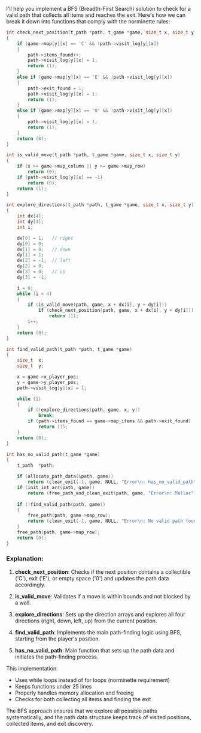 

I'll help you implement a BFS (Breadth-First Search) solution to check for a valid path that collects all items and reaches the exit. Here's how we can break it down into functions that comply with the norminette rules:

```c:init3_path_check.c
int check_next_position(t_path *path, t_game *game, size_t x, size_t y)
{
    if (game->map[y][x] == 'C' && !path->visit_log[y][x])
    {
        path->items_found++;
        path->visit_log[y][x] = 1;
        return (1);
    }
    else if (game->map[y][x] == 'E' && !path->visit_log[y][x])
    {
        path->exit_found = 1;
        path->visit_log[y][x] = 1;
        return (1);
    }
    else if (game->map[y][x] == '0' && !path->visit_log[y][x])
    {
        path->visit_log[y][x] = 1;
        return (1);
    }
    return (0);
}

int is_valid_move(t_path *path, t_game *game, size_t x, size_t y)
{
    if (x >= game->map_column || y >= game->map_row)
        return (0);
    if (path->visit_log[y][x] == -1)
        return (0);
    return (1);
}

int explore_directions(t_path *path, t_game *game, size_t x, size_t y)
{
    int dx[4];
    int dy[4];
    int i;

    dx[0] = 1;   // right
    dy[0] = 0;
    dx[1] = 0;   // down
    dy[1] = 1;
    dx[2] = -1;  // left
    dy[2] = 0;
    dx[3] = 0;   // up
    dy[3] = -1;

    i = 0;
    while (i < 4)
    {
        if (is_valid_move(path, game, x + dx[i], y + dy[i]))
            if (check_next_position(path, game, x + dx[i], y + dy[i]))
                return (1);
        i++;
    }
    return (0);
}

int find_valid_path(t_path *path, t_game *game)
{
    size_t  x;
    size_t  y;

    x = game->x_player_pos;
    y = game->y_player_pos;
    path->visit_log[y][x] = 1;

    while (1)
    {
        if (!explore_directions(path, game, x, y))
            break;
        if (path->items_found == game->map_items && path->exit_found)
            return (1);
    }
    return (0);
}

int has_no_valid_path(t_game *game)
{
    t_path  *path;

    if (allocate_path_data(&path, game))
        return (clean_exit(-1, game, NULL, "Error\n: has_no_valid_path"));
    if (init_int_arr(path, game))
        return (free_path_and_clean_exit(path, game, "Error\n: Malloc"));
    
    if (!find_valid_path(path, game))
    {
        free_path(path, game->map_row);
        return (clean_exit(-1, game, NULL, "Error\n: No valid path found"));
    }
    free_path(path, game->map_row);
    return (0);
}
```

### Explanation:

1. **check_next_position**: Checks if the next position contains a collectible ('C'), exit ('E'), or empty space ('0') and updates the path data accordingly.

2. **is_valid_move**: Validates if a move is within bounds and not blocked by a wall.

3. **explore_directions**: Sets up the direction arrays and explores all four directions (right, down, left, up) from the current position.

4. **find_valid_path**: Implements the main path-finding logic using BFS, starting from the player's position.

5. **has_no_valid_path**: Main function that sets up the path data and initiates the path-finding process.

This implementation:
- Uses while loops instead of for loops (norminette requirement)
- Keeps functions under 25 lines
- Properly handles memory allocation and freeing
- Checks for both collecting all items and finding the exit

The BFS approach ensures that we explore all possible paths systematically, and the path data structure keeps track of visited positions, collected items, and exit discovery.